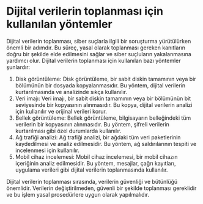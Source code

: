 # Dijital verilerin toplanması için kullanılan yöntemler

Dijital verilerin toplanması, siber suçlarla ilgili bir soruşturma yürütülürken önemli bir adımdır. Bu süreç, yasal olarak toplanması gereken kanıtların doğru bir şekilde elde edilmesini sağlar ve siber suçluların yakalanmasına yardımcı olur. Dijital verilerin toplanması için kullanılan bazı yöntemler şunlardır:

1. Disk görüntüleme: Disk görüntüleme, bir sabit diskin tamamının veya bir bölümünün bir dosyada kopyalanmasıdır. Bu yöntem, dijital verilerin kurtarılmasında ve analizinde sıkça kullanılır.
2. Veri imajı: Veri imajı, bir sabit diskin tamamının veya bir bölümünün bit seviyesinde bir kopyasının alınmasıdır. Bu kopya, dijital verilerin analizi için kullanılır ve orijinal verileri korur.
3. Bellek görüntüleme: Bellek görüntüleme, bilgisayarın belleğindeki tüm verilerin bir kopyasının alınmasıdır. Bu yöntem, şifreli verilerin kurtarılması gibi özel durumlarda kullanılır.
4. Ağ trafiği analizi: Ağ trafiği analizi, bir ağdaki tüm veri paketlerinin kaydedilmesi ve analiz edilmesidir. Bu yöntem, ağ saldırılarının tespiti ve incelenmesi için kullanılır.
5. Mobil cihaz incelemesi: Mobil cihaz incelemesi, bir mobil cihazın içeriğinin analiz edilmesidir. Bu yöntem, mesajlar, çağrı kayıtları, uygulama verileri gibi dijital verilerin toplanmasında kullanılır.

Dijital verilerin toplanması sırasında, verilerin güvenliği ve bütünlüğü önemlidir. Verilerin değiştirilmeden, güvenli bir şekilde toplanması gereklidir ve bu işlem yasal prosedürlere uygun olarak yapılmalıdır.

